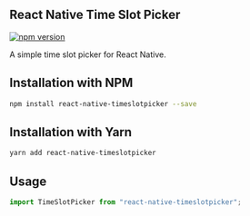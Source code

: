 ## React Native Time Slot Picker

[![npm version](https://badge.fury.io/js/react-native-time-slot-picker.svg)](https://badge.fury.io/js/react-native-time-slot-picker)

A simple time slot picker for React Native.

## Installation with NPM

```bash
npm install react-native-timeslotpicker --save
```

## Installation with Yarn

```bash
yarn add react-native-timeslotpicker
```

## Usage

```javascript
import TimeSlotPicker from "react-native-timeslotpicker";
```
